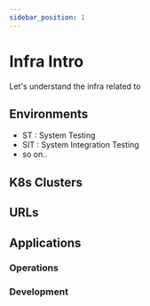 ```yaml
---
sidebar_position: 1
---
```


#  Infra Intro

Let's understand the infra related to 

## Environments

- ST : System Testing
- SIT : System Integration Testing
- so on..

## K8s Clusters

## URLs

## Applications 
### Operations 
### Development